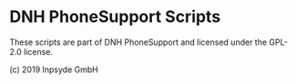 # DNH PhoneSupport Scripts

These scripts are part of DNH PhoneSupport and licensed under the GPL-2.0 license.

(c) 2019 Inpsyde GmbH
